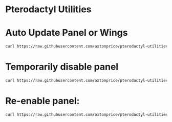 # Pterodactyl Utilities

# Auto Update Panel or Wings
```sh
curl https://raw.githubusercontent.com/axtonprice/pterodactyl-utilities/main/update-pterodactyl.sh | sh
```

# Temporarily disable panel
```sh
curl https://raw.githubusercontent.com/axtonprice/pterodactyl-utilities/main/disable-panel.sh | sh
```

# Re-enable panel:
```sh
curl https://raw.githubusercontent.com/axtonprice/pterodactyl-utilities/main/enable-panel.sh | sh
```

